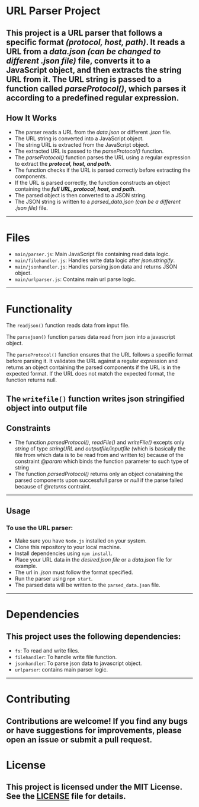 # URL Parser Project

This project is a URL parser that follows a specific format **_(protocol, host, path)_**. It reads a URL from a _data.json_ _(can be changed to different .json file)_ file, converts it to a JavaScript object, and then extracts the string URL from it. The URL string is passed to a function called _parseProtocol()_, which parses it according to a predefined regular expression.
-------------------------------------------------------------------------------------------

## How It Works

* The parser reads a URL from the _data.json_ or different _.json_ file.
* The URL string is converted into a JavaScript object.
* The string URL is extracted from the JavaScript object.
* The extracted URL is passed to the _parseProtocol()_ function.
* The _parseProtocol()_ function parses the URL using a regular expression to extract the **_protocol, host, and path_**.
* The function checks if the URL is parsed correctly before extracting the components.
* If the URL is parsed correctly, the function constructs an object containing the **_full URL, protocol, host, and path_**.
* The parsed object is then converted to a JSON string.
* The JSON string is written to a *parsed_data.json* _(can be a different .json file)_ file.
-------------------------------------------------------------------------------------------

# Files

* `main/parser.js`: Main JavaScript file containing read data logic.
* `main/filehandler.js`: Handles write data logic after _json.stringify_.
* `main/jsonhandler.js`: Handles parsing json data and returns JSON object.
* `main/urlparser.js`: Contains main url parse logic.
-------------------------------------------------------------------------------------------

# Functionality

The `readjson()` function reads data from input file.

The `parsejson()` function parses data read from json into a javascript object.

The `parseProtocol()` function ensures that the URL follows a specific format before parsing it. It validates the URL against a regular expression and returns an object containing the parsed components if the URL is in the expected format. If the URL does not match the expected format, the function returns null.

The `writefile()` function writes json stringified object into output file
-------------------------------------------------------------------------------------------

## Constraints

* The function _parsedProtocol()_, _readFile()_ and _writeFile()_ excepts only _string_ of type _stringURL_ and _outputfile/inputfile_ (which is basically the file from which data is to be read from and written to) 
  because of the constraint _@param_ which binds the function parameter to such type of string
* The function _parsedProtocol()_ returns only an object conataining the parsed components upon successfull parse or _null_ if the parse failed because of _@returns_ contraint.
-------------------------------------------------------------------------------------------

## Usage
### To use the URL parser:

* Make sure you have `Node.js` installed on your system.
* Clone this repository to your local machine.
* Install dependencies using `npm install`.
* Place your URL data in the _desired.json file_ or a _data.json_ file for example.
* The url in _.json_ must follow the format specified.
* Run the parser using `npm start`.
* The parsed data will be written to the `parsed_data.json` file.
-------------------------------------------------------------------------------------------

# Dependencies
## This project uses the following dependencies:

* `fs`: To read and write files.
* `filehandler`: To handle write file function.
* `jsonhandler`: To parse json data to javascript object.
* `urlparser`: contains main parser logic.
-------------------------------------------------------------------------------------------

# Contributing
Contributions are welcome! If you find any bugs or have suggestions for improvements, please open an issue or submit a pull request.
-------------------------------------------------------------------------------------------

# License
This project is licensed under the MIT License. See the [LICENSE](https://github.com/git/git-scm.com/blob/main/MIT-LICENSE.txt) file for details.
-------------------------------------------------------------------------------------------
